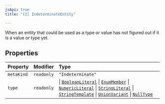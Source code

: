 ```yaml
---
jsApi: true
title: "[I] IndeterminateEntity"

---
```

When an entity that could be used as a type or value has not figured out if it is a value or type yet.

## Properties

| Property | Modifier | Type |
| :------ | :------ | :------ |
| `metaKind` | `readonly` | `"Indeterminate"` |
| `type` | `readonly` |  \| [`BooleanLiteral`](BooleanLiteral.md) \| [`EnumMember`](EnumMember.md) \| [`NumericLiteral`](NumericLiteral.md) \| [`StringLiteral`](StringLiteral.md) \| [`StringTemplate`](StringTemplate.md) \| [`UnionVariant`](UnionVariant.md) \| [`NullType`](NullType.md) |
